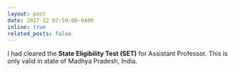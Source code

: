 ```yaml
---
layout: post
date: 2017-12 07:59:00-0400
inline: true
related_posts: false
---
```


I had cleared the **State Eligibility Test (SET)** for Assistant Professor. This is only valid in state of Madhya Pradesh, India.
